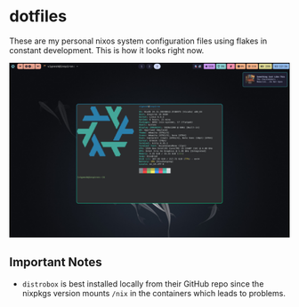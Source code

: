 # dotfiles

These are my personal nixos system configuration files using flakes in constant development.
This is how it looks right now.

![Screenshot of Desktop](desktop.png)

## Important Notes
- `distrobox` is best installed locally from their GitHub repo since the nixpkgs version mounts `/nix` in the containers which leads to problems.
